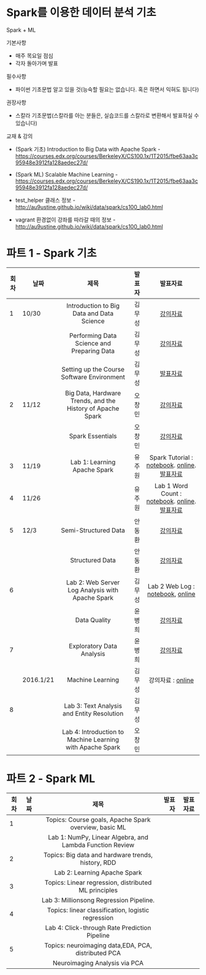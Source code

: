 # Spark를 이용한 데이터 분석 기초

Spark + ML

기본사항
* 매주 목요일 점심
* 각자 돌아가며 발표

필수사항
* 파이썬 기초문법 알고 있을 것(능숙할 필요는 없습니다. 혹은 하면서 익혀도 됩니다)

권장사항
* 스칼라 기초문법(스칼라를 아는 분들은, 실습코드를 스칼라로 변환해서 발표하실 수 있습니다)

교재 & 강의
* (Spark 기초) Introduction to Big Data with Apache Spark - https://courses.edx.org/courses/BerkeleyX/CS100.1x/1T2015/fbe63aa3c95948e3912fa128aedec27d/
* (Spark ML) Scalable Machine Learning - https://courses.edx.org/courses/BerkeleyX/CS190.1x/1T2015/fbe63aa3c95948e3912fa128aedec27d/

* test_helper 클래스 정보 - http://au9ustine.github.io/wiki/data/spark/cs100_lab0.html
* vagrant 환경없이 강좌를 따라갈 때의 정보 - http://au9ustine.github.io/wiki/data/spark/cs100_lab0.html


# 파트 1 - Spark 기초  
| 회차 | 날짜  | 제목                                                       | 발표자 |  발표자료      |
|------| ----- |:----------------------------------------------------------:| ------:|:-------------: |
|  1   |   10/30  | Introduction to Big Data and Data Science                  | 김무성 | [강의자료](https://courses.edx.org/c4x/BerkeleyX/CS100.1x/asset/Week1Lec1.pdf)  |
|      |       | Performing Data Science and Preparing Data                 | 김무성      |  [강의자료](https://courses.edx.org/c4x/BerkeleyX/CS100.1x/asset/Week1Lec2.pdf)              |
|      |       | Setting up the Course Software Environment                 |  김무성      |   [발표자료](https://github.com/KonanAcademy/spark/blob/master/part1/week1/setup.md)             |
|  2   |  11/12   | Big Data, Hardware Trends, and the History of Apache Spark | 오창민       | [강의자료](https://courses.edx.org/c4x/BerkeleyX/CS100.1x/asset/Week2Lec3.pdf)               |
|      |       | Spark Essentials                                           | 오창민       | [강의자료](https://courses.edx.org/c4x/BerkeleyX/CS100.1x/asset/Week2Lec4.pdf)               |
|  3   |  11/19   | Lab 1: Learning Apache Spark                               | 유주원       |   Spark Tutorial :  [notebook]( https://raw.githubusercontent.com/spark-mooc/mooc-setup/master/spark_tutorial_student.ipynb). [online](http://nbviewer.ipython.org/github/spark-mooc/mooc-setup/blob/master/spark_tutorial_student.ipynb). [발표자료](http://nbviewer.ipython.org/github/KonanAcademy/spark/blob/master/part1/week3/Learning_Apache_Spark.ipynb)  |
|  4   |  11/26   |                                                            | 유주원       |  Lab 1 Word Count : [notebook](https://raw.githubusercontent.com/spark-mooc/mooc-setup/master/lab1_word_count_student.ipynb). [online](http://nbviewer.ipython.org/github/spark-mooc/mooc-setup/blob/master/lab1_word_count_student.ipynb). [발표자료](http://nbviewer.ipython.org/github/KonanAcademy/spark/blob/master/part1/week4/Building_a_word_count_application.ipynb)  |
|  5   |  12/3  | Semi-Structured Data                                       | 안동환 |  [강의자료](https://courses.edx.org/c4x/BerkeleyX/CS100.1x/asset/Week3Lec5.pdf)  |
|      |       | Structured Data                                            | 안동환 | [강의자료](https://courses.edx.org/c4x/BerkeleyX/CS100.1x/asset/Week3Lec6.pdf)   |
|  6   |       | Lab 2: Web Server Log Analysis with Apache Spark           | 김무성 |    Lab 2 Web Log : [notebook](https://raw.githubusercontent.com/spark-mooc/mooc-setup/master/lab2_apache_log_student.ipynb), [online](http://nbviewer.ipython.org/github/spark-mooc/mooc-setup/blob/master/lab2_apache_log_student.ipynb)            |
|      |       | Data Quality                                               | 윤병희 | [강의자료](https://courses.edx.org/c4x/BerkeleyX/CS100.1x/asset/Week4Lec7.pdf)               |
|  7   |       | Exploratory Data Analysis                                  | 윤병희 |   [강의자료](https://courses.edx.org/c4x/BerkeleyX/CS100.1x/asset/Week4Lec8.pdf)             |
|      |  2016.1/21     | Machine Learning                                           | 김무성 |   강의자료 : [online](http://nbviewer.jupyter.org/github/spark-mooc/mooc-setup/blob/master/lab4_machine_learning_student.ipynb)             |
|  8   |       | Lab 3: Text Analysis and Entity Resolution                 | 김무성 |                |
|      |       | Lab 4: Introduction to Machine Learning with Apache Spark  | 오창민 |                |

# 파트 2 - Spark ML

| 회차 | 날짜  | 제목                                                       | 발표자 |  발표자료      |
|------| ----- |:----------------------------------------------------------:| ------:|:-------------: |
|  1   |       | Topics: Course goals, Apache Spark overview, basic ML      |        |                |
|      |       | Lab 1: NumPy, Linear Algebra, and Lambda Function Review   |        |                |
|  2   |       | Topics: Big data and hardware trends, history, RDD         |        |                |
|      |       | Lab 2: Learning Apache Spark                               |        |                |
|  3   |       | Topics: Linear regression, distributed ML principles       |        |                |
|      |       | Lab 3: Millionsong Regression Pipeline.                    |        |                |
|  4   |       | Topics: linear classification, logistic regression         |        |                |
|      |       | Lab 4: Click-through Rate Prediction Pipeline              |        |                |
|  5   |       | Topics: neuroimaging data,EDA, PCA, distributed PCA        |        |                |
|      |       | Neuroimaging Analysis via PCA                              |        |                |

